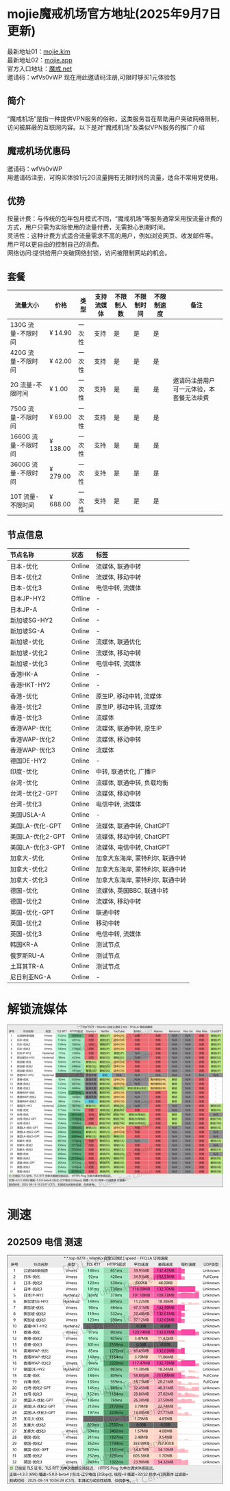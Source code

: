 # mojie魔戒机场官方地址(2025年9月7日更新)
最新地址01：[mojie.kim](https://mojie.kim/register?aff=wfVs0vWP)  
最新地址02：[mojie.app](https://mojie.app/#/register?code=wfVs0vWP)  
官方入口地址：[魔戒.net](https://魔戒.net/#/register?code=wfVs0vWP)  
邀请码：wfVs0vWP 现在用此邀请码注册,可限时够买1元体验包  
## 简介
“魔戒机场”是指一种提供VPN服务的俗称，这类服务旨在帮助用户突破网络限制，访问被屏蔽的互联网内容。以下是对“魔戒机场”及类似VPN服务的推广介绍
## 魔戒机场优惠码
邀请码：wfVs0vWP  
用邀请码注册，可购买体验1元2G流量拥有无限时间的流量，适合不常用党使用。
## 优势
按量计费：与传统的包年包月模式不同，“魔戒机场”等服务通常采用按流量计费的方式，用户只需为实际使用的流量付费，无需担心到期时间。  
灵活性：这种计费方式适合流量需求不高的用户，例如浏览网页、收发邮件等。  
用户可以更自由的控制自己的消费。  
网络访问:提供给用户突破网络封锁，访问被限制网站的机会。  
## 套餐
| 流量大小        | 价格   | 类型   | 支持流媒体 | 不限制人数 | 不限制时间 | 不限制速度 | 备注         |
|-----------------|--------|--------|------------|------------|------------|------------|--------------|
| 130G 流量-不限时间 | ¥ 14.90 | 一次性 | 支持       | 是         | 是         | 是         |              |
| 420G 流量-不限时间 | ¥ 42.00 | 一次性 | 支持       | 是         | 是         | 是         |              |
| 2G 流量-不限时间  | ¥ 1.00  | 一次性 | 支持       | 是         | 是         | 是         | 邀请码注册用户可一元体验，本套餐无法续费 |
| 750G 流量-不限时间 | ¥ 69.00 | 一次性 | 支持       | 是         | 是         | 是         |              |
| 1660G 流量-不限时间| ¥ 138.00| 一次性 | 支持       | 是         | 是         | 是         |              |
| 3600G 流量-不限时间| ¥ 279.00| 一次性 | 支持       | 是         | 是         | 是         |              |
| 10T 流量-不限时间 | ¥ 688.00| 一次性 | 支持       | 是         | 是         | 是         |              |
## 节点信息
| 节点名称 | 状态 | 标签 |
| :--- | :--- | :--- |
| 日本-优化 | Online | 流媒体, 联通中转 |
| 日本-优化2 | Online | 流媒体, 移动中转 |
| 日本-优化3 | Online | 电信中转, 流媒体 |
| 日本JP-HY2 | Offline | - |
| 日本JP-A | Online | - |
| 新加坡SG-HY2 | Online | - |
| 新加坡SG-A | Online | - |
| 新加坡-优化 | Online | 流媒体, 联通优化 |
| 新加坡-优化2 | Online | 流媒体, 移动中转 |
| 新加坡-优化3 | Online | 电信中转, 流媒体 |
| 香港HK-A | Online | - |
| 香港HKT-HY2 | Online | - |
| 香港-优化 | Online | 原生IP, 移动中转, 流媒体 |
| 香港-优化2 | Online | 原生IP, 移动中转, 流媒体 |
| 香港-优化3 | Online | 流媒体 |
| 香港WAP-优化 | Online | 流媒体, 联通中转, 原生IP |
| 香港WAP-优化2 | Online | 流媒体, 移动中转 |
| 香港WAP-优化3 | Online | 流媒体 |
| 德国DE-HY2 | Online | - |
| 印度-优化 | Online | 中转, 联通优化, 广播IP |
| 台湾-优化 | Online | 流媒体, 联通中转, 负载均衡 |
| 台湾-优化2-GPT | Online | 流媒体, 移动中转 |
| 台湾-优化3 | Online | 电信中转, 流媒体 |
| 美国USLA-A | Online | - |
| 美国LA-优化-GPT | Online | 流媒体, 联通中转, ChatGPT |
| 美国LA-优化2-GPT | Online | 流媒体, 移动中转, ChatGPT |
| 美国LA-优化3-GPT | Online | 流媒体, 电信中转, ChatGPT |
| 加拿大-优化 | Online | 加拿大东海岸, 蒙特利尔, 联通中转 |
| 加拿大-优化2 | Online | 加拿大东海岸, 蒙特利尔, 联通中转 |
| 加拿大-优化3 | Online | 加拿大东海岸, 蒙特利尔, 联通中转 |
| 德国-优化 | Online | 流媒体, 英国BBC, 联通中转 |
| 德国-优化2 | Online | 流媒体, 移动中转 |
| 英国-优化-GPT | Online | 联通中转 |
| 英国-优化2 | Online | 移动中转 |
| 英国-优化3 | Online | 电信中转, 流媒体 |
| 韩国KR-A | Online | 测试节点 |
| 俄罗斯RU-A | Online | 测试节点 |
| 土耳其TR-A | Online | 测试节点 |
| 尼日利亚NG-A | Online | - |
# 解锁流媒体
![imgage](https://github.com/jdnei/mojie/blob/main/img/MiaoKo-%20.%20.top-3329-test.png?raw=true)
# 测速
## 202509 电信 测速
![image](https://github.com/jdnei/mojie/blob/main/img/photo_2025-09-19_10-13-14.jpg)
